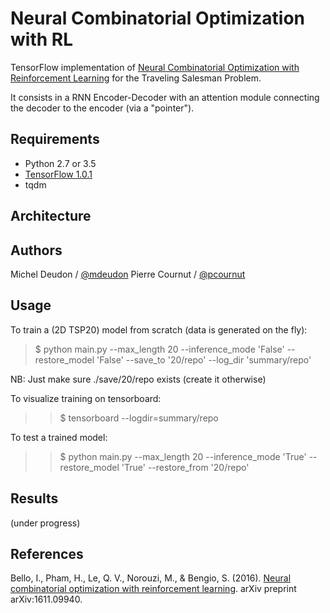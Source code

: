 # Neural Combinatorial Optimization with RL

TensorFlow implementation of [Neural Combinatorial Optimization with Reinforcement Learning](http://arxiv.org/abs/1611.09940) for the Traveling Salesman Problem.

It consists in a RNN Encoder-Decoder with an attention module connecting the decoder to the encoder (via a "pointer").

## Requirements

- Python 2.7 or 3.5
- [TensorFlow 1.0.1](https://www.tensorflow.org/install/)
- tqdm

## Architecture


## Authors

Michel Deudon / [@mdeudon](https://github.com/MichelDeudon)
Pierre Cournut / [@pcournut](https://github.com/pcournut)

## Usage

To train a (2D TSP20) model from scratch (data is generated on the fly):
> $ python main.py --max_length 20 --inference_mode 'False' --restore_model 'False' --save_to '20/repo' --log_dir 'summary/repo' 

NB: Just make sure ./save/20/repo exists (create it otherwise)

To visualize training on tensorboard:
>> $ tensorboard --logdir=summary/repo

To test a trained model:
>> $ python main.py --max_length 20 --inference_mode 'True' --restore_model 'True' --restore_from '20/repo'


## Results

(under progress)

## References
Bello, I., Pham, H., Le, Q. V., Norouzi, M., & Bengio, S. (2016). [Neural combinatorial optimization with reinforcement learning](https://arxiv.org/abs/1611.09940). arXiv preprint arXiv:1611.09940.
